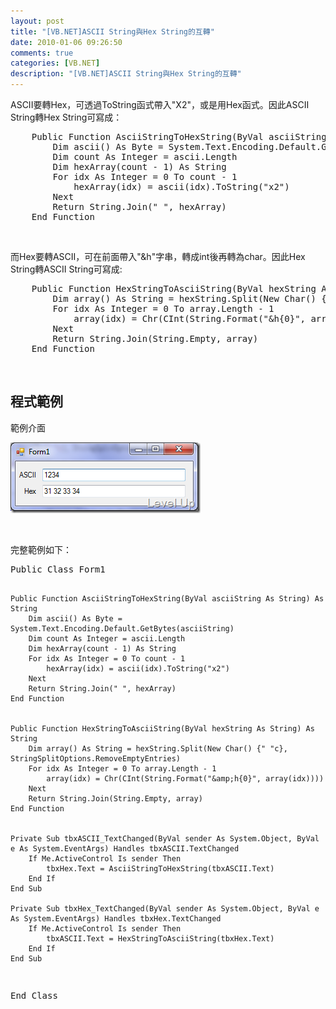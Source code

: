 ```yaml
---
layout: post
title: "[VB.NET]ASCII String與Hex String的互轉"
date: 2010-01-06 09:26:50
comments: true
categories: [VB.NET]
description: "[VB.NET]ASCII String與Hex String的互轉"
---
```

<p>ASCII要轉Hex，可透過ToString函式帶入"X2"，或是用Hex函式。因此ASCII String轉Hex String可寫成：   <br />    </p><div style="padding-bottom: 0px; margin: 0px; padding-left: 0px; padding-right: 0px; display: inline; float: none; padding-top: 0px" id="scid:812469c5-0cb0-4c63-8c15-c81123a09de7:1f62d0b3-9035-4a2f-a121-49e0b6c0365c" class="wlWriterEditableSmartContent"><pre name="code" class="vb:nocontrols">    Public Function AsciiStringToHexString(ByVal asciiString As String) As String
        Dim ascii() As Byte = System.Text.Encoding.Default.GetBytes(asciiString)
        Dim count As Integer = ascii.Length
        Dim hexArray(count - 1) As String
        For idx As Integer = 0 To count - 1
            hexArray(idx) = ascii(idx).ToString("x2")
        Next
        Return String.Join(" ", hexArray)
    End Function</pre></div>


<p> </p>

<p>而Hex要轉ASCII，可在前面帶入"&amp;h"字串，轉成int後再轉為char。因此Hex String轉ASCII String可寫成:
  <br />

  </p><div style="padding-bottom: 0px; margin: 0px; padding-left: 0px; padding-right: 0px; display: inline; float: none; padding-top: 0px" id="scid:812469c5-0cb0-4c63-8c15-c81123a09de7:ad63f1f3-6efc-4878-b060-64b583209ec0" class="wlWriterEditableSmartContent"><pre name="code" class="vb:nocontrols">    Public Function HexStringToAsciiString(ByVal hexString As String) As String 
        Dim array() As String = hexString.Split(New Char() {" "c}, StringSplitOptions.RemoveEmptyEntries) 
        For idx As Integer = 0 To array.Length - 1 
            array(idx) = Chr(CInt(String.Format("&amp;h{0}", array(idx)))) 
        Next 
        Return String.Join(String.Empty, array) 
    End Function</pre></div>


<p> </p>

<h2>程式範例</h2>

<p>範例介面</p>

<p><img style="border-bottom: 0px; border-left: 0px; display: inline; border-top: 0px; border-right: 0px" title="image" border="0" alt="image" src="\images\posts\12874\image_thumb.png" width="304" height="113" /> </p>

<p> </p>

<p>完整範例如下：</p>

<div style="padding-bottom: 0px; margin: 0px; padding-left: 0px; padding-right: 0px; display: inline; float: none; padding-top: 0px" id="scid:812469c5-0cb0-4c63-8c15-c81123a09de7:dec64d71-3f2e-4e44-9955-c103231fd93f" class="wlWriterEditableSmartContent"><pre name="code" class="vb:nocontrols">Public Class Form1

    Public Function AsciiStringToHexString(ByVal asciiString As String) As String
        Dim ascii() As Byte = System.Text.Encoding.Default.GetBytes(asciiString)
        Dim count As Integer = ascii.Length
        Dim hexArray(count - 1) As String
        For idx As Integer = 0 To count - 1
            hexArray(idx) = ascii(idx).ToString("x2")
        Next
        Return String.Join(" ", hexArray)
    End Function


    Public Function HexStringToAsciiString(ByVal hexString As String) As String
        Dim array() As String = hexString.Split(New Char() {" "c}, StringSplitOptions.RemoveEmptyEntries)
        For idx As Integer = 0 To array.Length - 1
            array(idx) = Chr(CInt(String.Format("&amp;h{0}", array(idx))))
        Next
        Return String.Join(String.Empty, array)
    End Function


    Private Sub tbxASCII_TextChanged(ByVal sender As System.Object, ByVal e As System.EventArgs) Handles tbxASCII.TextChanged
        If Me.ActiveControl Is sender Then
            tbxHex.Text = AsciiStringToHexString(tbxASCII.Text)
        End If
    End Sub

    Private Sub tbxHex_TextChanged(ByVal sender As System.Object, ByVal e As System.EventArgs) Handles tbxHex.TextChanged
        If Me.ActiveControl Is sender Then
            tbxASCII.Text = HexStringToAsciiString(tbxHex.Text)
        End If
    End Sub
End Class</pre></div>